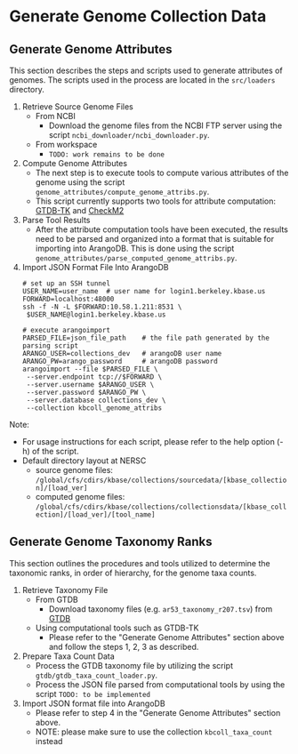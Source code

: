 # Generate Genome Collection Data

## Generate Genome Attributes

This section describes the steps and scripts used to generate attributes of genomes. 
The scripts used in the process are located in the `src/loaders` directory.

1. Retrieve Source Genome Files
   * From NCBI
      * Download the genome files from the NCBI FTP server using the script 
      `ncbi_downloader/ncbi_downloader.py`. 
   * From workspace
     * `TODO: work remains to be done`
2. Compute Genome Attributes
   * The next step is to execute tools to compute various attributes of the genome using the script 
   `genome_attributes/compute_genome_attribs.py`. 
   * This script currently supports two tools for attribute computation:
   [GTDB-TK](https://ecogenomics.github.io/GTDBTk/index.html) 
   and [CheckM2](https://github.com/chklovski/CheckM2)
3. Parse Tool Results
   * After the attribute computation tools have been executed, the results need to be parsed and organized 
   into a format that is suitable for importing into ArangoDB. This is done using the script 
   `genome_attributes/parse_computed_genome_attribs.py`. 
4. Import JSON Format File Into ArangoDB
   ```commandline
   # set up an SSH tunnel
   USER_NAME=user_name  # user name for login1.berkeley.kbase.us
   FORWARD=localhost:48000
   ssh -f -N -L $FORWARD:10.58.1.211:8531 \
    $USER_NAME@login1.berkeley.kbase.us
   
   # execute arangoimport
   PARSED_FILE=json_file_path    # the file path generated by the parsing script
   ARANGO_USER=collections_dev   # arangoDB user name
   ARANGO_PW=arango_password     # arangoDB password
   arangoimport --file $PARSED_FILE \
    --server.endpoint tcp://$FORWARD \
    --server.username $ARANGO_USER \
    --server.password $ARANGO_PW \
    --server.database collections_dev \
    --collection kbcoll_genome_attribs
   ```


Note:
* For usage instructions for each script, please refer to the help option (-h) of the script.
* Default directory layout at NERSC
  * source genome files: `/global/cfs/cdirs/kbase/collections/sourcedata/[kbase_collection]/[load_ver]`
  * computed genome files: `/global/cfs/cdirs/kbase/collections/collectionsdata/[kbase_collection]/[load_ver]/[tool_name]`

## Generate Genome Taxonomy Ranks

This section outlines the procedures and tools utilized to determine the taxonomic ranks, in order of hierarchy, 
for the genome taxa counts.

1. Retrieve Taxonomy File
   * From GTDB
     * Download taxonomy files (e.g. `ar53_taxonomy_r207.tsv`) from [GTDB](https://data.gtdb.ecogenomic.org/)
   * Using computational tools such as GTDB-TK
     * Please refer to the "Generate Genome Attributes" section above and follow the steps 1, 2, 3 as described.
2. Prepare Taxa Count Data
   * Process the GTDB taxonomy file by utilizing the script `gtdb/gtdb_taxa_count_loader.py`. 
   * Process the JSON file parsed from computational tools by using the script `TODO: to be implemented`
3. Import JSON format file into ArangoDB
   * Please refer to step 4 in the "Generate Genome Attributes" section above.
   * NOTE: please make sure to use the collection `kbcoll_taxa_count` instead
